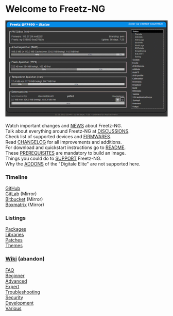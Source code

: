 # Welcome to Freetz-NG
[![Freetz-NG](screenshots/000-XXX_Freetz-NG_screens_md.gif "Freetz-NG")](screenshots/000-XXX_Freetz-NG_screens.gif)<br>
<br>
Watch important changes and [NEWS](NEWS.md) about Freetz-NG.<br>
Talk about everything around Freetz-NG at [DISCUSSIONS](https://github.com/Freetz-NG/freetz-ng/discussions).<br>
Check list of supported devices and [FIRMWARES](FIRMWARES.md).<br>
Read [CHANGELOG](CHANGELOG.md) for all improvements and additions.<br>
For download and quickstart instructions go to [README](https://github.com/Freetz-NG/freetz-ng/blob/master/README.md#readme).<br>
These [PREREQUISITES](PREREQUISITES.md) are mandatory to build an image.<br>
Things you could do to [SUPPORT](SUPPORT.md) Freetz-NG.<br>
Why the [ADDONS](ADDONS.md) of the "Digitale Elite" are not supported here.

### Timeline
[GitHub](https://github.com/Freetz-NG/freetz-ng/commits/master)<br>
[GitLab](https://gitlab.com/Freetz-NG/freetz-ng/commits/master) (Mirror)<br>
[Bitbucket](https://bitbucket.org/Freetz-NG/freetz-ng/commits/branch/master) (Mirror)<br>
[Boxmatrix](https://trac.boxmatrix.info/freetz-ng/timeline) (Mirror)<br>

### Listings
[Packages](make/README.md)<br>
[Libraries](libs/README.md)<br>
[Patches](patches/README.md)<br>
[Themes](themes/README.md)<br>

### [Wiki](wiki/README.md) (abandon)

[//]: # ( WikiDYN )

[FAQ](wiki/00_FAQ/README.md)<br>
[Beginner](wiki/10_Beginner/README.md)<br>
[Advanced](wiki/20_Advanced/README.md)<br>
[Expert](wiki/30_Expert/README.md)<br>
[Troubleshooting](wiki/40_Troubleshooting/README.md)<br>
[Security](wiki/50_Security/README.md)<br>
[Development](wiki/60_Development/README.md)<br>
[Various](wiki/70_Various/README.md)<br>

[//]: # ( WikiEND )


